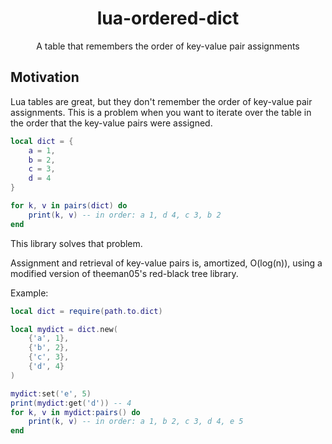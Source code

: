 <h1 align="center">lua-ordered-dict</h1>

<div align="center">
	A table that remembers the order of key-value pair assignments
</div>

Motivation
--

Lua tables are great, but they don't remember the order of key-value pair assignments. This is a problem when you want to iterate over the table in the order that the key-value pairs were assigned. 

```lua
local dict = {
    a = 1,
    b = 2,
    c = 3,
    d = 4
}

for k, v in pairs(dict) do
    print(k, v) -- in order: a 1, d 4, c 3, b 2
end
```


This library solves that problem.

Assignment and retrieval of key-value pairs is, amortized, O(log(n)), using a modified version of theeman05's red-black tree library.

Example:
```lua
local dict = require(path.to.dict)

local mydict = dict.new(
    {'a', 1}, 
    {'b', 2}, 
    {'c', 3}, 
    {'d', 4}
)

mydict:set('e', 5)
print(mydict:get('d')) -- 4
for k, v in mydict:pairs() do
    print(k, v) -- in order: a 1, b 2, c 3, d 4, e 5
end
```